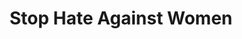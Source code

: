 ---
title: Stop Hate Against Women
ref: share01
fbCover: /frontend/img/share/01/fb.png
layout: share
---